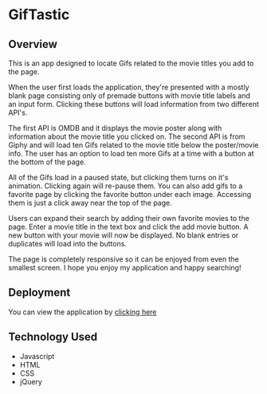 # GifTastic

## Overview

This is an app designed to locate Gifs related to the movie titles you add to the page.

When the user first loads the application, they're presented with a mostly blank page consisting only of premade buttons with movie title labels and an input form. Clicking these buttons will load information from two different API's.

The first API is OMDB and it displays the movie poster along with information about the movie title you clicked on. The second API is from Giphy and will load ten Gifs related to the movie title below the poster/movie info.
The user has an option to load ten more Gifs at a time with a button at the bottom of the page.

All of the Gifs load in a paused state, but clicking them turns on it's animation. Clicking again will re-pause them. You can also add gifs to a favorite page by clicking the favorite button under each image. Accessing them is just a click away near the top of the page.

Users can expand their search by adding their own favorite movies to the page. Enter a movie title in the text box and click the add movie button. A new button with your movie will now be displayed. No blank entries or duplicates will load into the buttons.

The page is completely responsive so it can be enjoyed from even the smallest screen. I hope you enjoy my application and happy searching!

## Deployment

You can view the application by [clicking here]()

## Technology Used

- Javascript
- HTML
- CSS
- jQuery

